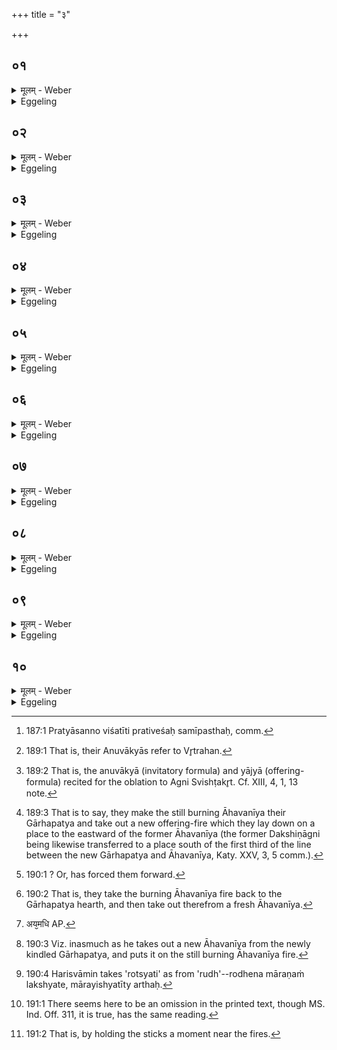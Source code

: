 +++
title = "३"

+++






##  ०१
<details><summary>मूलम् - Weber</summary>

त᳘दाहुः ॥ 
यत्पू᳘र्वस्यामा᳘हुत्याᳫं हुता᳘याम᳘थाग्नि᳘रनुग᳘छेत्किं त᳘त्र क᳘र्म का प्रा᳘यश्चित्तिरि᳘ति यं प्र᳘तिवेशᳫं श᳘कलं विन्देत्त᳘मभ्य᳘स्याभि᳘जुहुयाद्दा᳘रौ-दारावग्निरि᳘ति व᳘दन्दा᳘रौ-दारौॗ ह्येॗवाग्निर्य᳘द्युऽअस्य हृ᳘दॗयं व्येव᳘ लिखेद्धि᳘रण्यमभि᳘जुहुयादग्नेर्वा᳘ऽएतद्रे᳘तो यद्धि᳘रण्यं य᳘ उ वै᳘ पुत्रः स᳘ पिता यः᳘ पिता स᳘ पुत्रस्त᳘स्माद्धि᳘रण्यमभि᳘जुहुयादेत᳘देव᳘ त᳘त्र क᳘र्म ॥
</details>

<details><summary>Eggeling</summary>

1. They also say, 'If the fire were to go out after the first libation has been offered, what rite and what expiation would there be in that case?' Having thrown down (on the fire-place) any log of wood he may find lying near by [^egg_521], let him offer thereon, saying, 'In every (piece of) wood there is a fire,' for, indeed, there is a fire in every (piece of) wood. But if his heart should at all misgive him, he may offer upon gold; for gold, doubtless, is Agni's seed; and the father is the same as the son, and the son is the same as the father: he may therefore offer upon gold. This, then, is the rite performed in that case.

[^egg_521]: 187:1 Pratyāsanno viśatīti prativeśaḥ samīpasthaḥ, comm.
</details>


##  ०२
<details><summary>मूलम् - Weber</summary>

त᳘दाहुः ॥ 
य᳘स्याहवनी᳘य उ᳘द्धृतः पुॗराग्निहोत्रा᳘दनुग᳘छेत्किं त᳘त्र क᳘र्म का प्रा᳘यश्चित्तिरि᳘ति गा᳘र्हपत्या᳘देॗवैनं प्रा᳘ञ्चमुद्धृ᳘त्योपसमाधा᳘याग्निहोत्रं᳘ जुहुयात्स यद्य᳘पि शत᳘मेव कृ᳘त्वः पु᳘नःपुनरु᳘द्धृतोऽनुग᳘छेद्गा᳘र्हपत्यादेॗवैनं प्रा᳘ञ्चमुद्धृ᳘त्योपसमाधा᳘याग्निहोत्रं᳘ जुहुयादेतदे᳘व त᳘त्र क᳘र्म ॥
</details>

<details><summary>Eggeling</summary>

2. They also say, 'If, after being taken out (from the Gārhapatya), the Āhavanīya were to go out

before the Agnihotra (has been offered), what rite and what expiation would there be in that case?' Let him take it out (again) from the Gārhapatya (and bring it) forward, and, having laid it down (on the Āhavanīya hearth), let him offer the Agnihotra thereon. And were it to go out again and again, after being taken out even a hundred times, let him take it out (again) from the Gārhapatya, and, having laid it down, let him offer the Agnihotra thereon. This, then, is the rite performed in that case.
</details>


##  ०३
<details><summary>मूलम् - Weber</summary>

त᳘दाहुः ॥ 
य᳘स्य गा᳘र्हपत्योऽनुग᳘छेत्किं त᳘त्र क᳘र्म का प्रा᳘यश्चित्तिरि᳘ति तᳫं है᳘कऽउ᳘ल्मुकादेव नि᳘र्मन्थन्ति यतो वै पु᳘रुषस्यान्ततो न᳘श्यति त᳘तो वै स त᳘स्य प्रा᳘यश्चित्तिमिछतऽइ᳘ति व᳘दन्तस्त᳘दु त᳘था न᳘ कुर्यादुल्मुकᳫं ह वै᳘ वादा᳘य च᳘रेयुरु᳘ल्मुकस्य वावव्र᳘श्चमित्थ᳘मेव᳘ कुर्यादु᳘ल्मुकाद᳘ङ्गारमादा᳘य त᳘मर᳘ण्योरभिवि᳘मथ्नीयादु᳘प ह तं का᳘ममाप्नोति य᳘ उल्मुकम᳘थ्यऽउ᳘पो तंॗ योऽर᳘ण्योरेत᳘देव त᳘त्र क᳘र्म ॥
</details>

<details><summary>Eggeling</summary>

3. They also say, 'If the Gārhapatya were to go out, what rite and what expiation would there be in that case?' Well, some churn it out from a firebrand, saying, 'Whereby man's (body) is destroyed in the end, it is therefrom he desires the expiation of this (mishap).' Let him, however, not do this; but let them proceed by taking either a firebrand, or a piece from a firebrand;--let him do it in this way:--having taken a coal from a firebrand, let him crumble it on the two churning-sticks, for (in this way) he obtains both that desire which is contained in the (fire) churned out of a firebrand, and that which is contained in (the fire churned out from) the churning-sticks. This, then, is the rite performed in that case.
</details>


##  ०४
<details><summary>मूलम् - Weber</summary>

त᳘दाहुः ॥ 
य᳘स्याग्ना᳘वग्नि᳘मभ्युद्ध᳘रेयुः किं त᳘त्र क᳘र्म का प्रा᳘यश्चित्तिरि᳘तीश्वरौ वा᳘ऽएतौ᳘ सम्पद्या᳘शान्तौ य᳘जमानस्य प्रजां᳘ च पशूं᳘श्च निर्द᳘हस्त᳘दभि᳘मन्त्रयेत स᳘मितᳫं सं᳘कल्पेथाᳫं स᳘म्प्रियौ रोचिष्णू᳘ सुमनस्य᳘मानौ इ᳘षमू᳘र्जमभि᳘ संव᳘सानौ ॥ सं᳘ वां म᳘नाᳫंसि सं᳘ व्रता स᳘मु चित्तान्या᳘करम् अ᳘ग्ने पुरीष्याधिपा᳘ भव त्वं᳘ न इ᳘षमू᳘र्जं य᳘जमानाय धेही᳘ति शा᳘न्तिमेॗवाभ्यामेत᳘द्वदति य᳘जमानस्य प्रजा᳘यै पशूनाम᳘हिᳫंसायै ॥
</details>

<details><summary>Eggeling</summary>

4. They also say, 'If they take out fire for any one and put it with (the burning Āhavanīya) fire, what rite and what expiation would there be in that case?' When uniting, these two (fires), if unappeased, would indeed be liable to burn up the Sacrificer's family and cattle: let him therefore utter upon them the text (Vāj. S. XII, 57, 58), 'Unite ye two, and get ye on together, loving, radiant, well disposed, dwelling together for food and drink!--Together have I brought

your minds, together your rites, together your thoughts: O Agni Purīshya, be thou the overlord, and bestow thou food and drink upon our Sacrificer!' He thereby bespeaks peace on the part of those two for the safety of the Sacrificer's family and cattle.
</details>


##  ०५
<details><summary>मूलम् - Weber</summary>

य᳘द्युऽअस्य हृ᳘दॗयं व्येव᳘ लिखे᳘त् ॥  
अग्न᳘येऽग्निम᳘तेऽष्टा᳘कपालं पुरोडा᳘शं नि᳘र्वपेत्त᳘स्यावृ᳘त्सप्त᳘दश सामिधेनीर᳘नुब्रूयाद्वा᳘र्त्रघ्नावा᳘ज्यभागौ विरा᳘जौ संयाॗज्येऽअ᳘थैते᳘ याज्यानुवाॗक्येऽअग्नि᳘नाग्निः स᳘मिध्यते कवि᳘र्गृह᳘पतिर्यु᳘वा हव्यवा᳘ड्जुॗह्वास्य इत्य᳘थ याॗज्या त्वॗᳫंॗ ह्यग्नेऽअग्नि᳘ना वि᳘प्रो वि᳘प्रेण स᳘न्त्सता᳟  स᳘खा स᳘ख्या समिध्य᳘सऽइ᳘ति शा᳘न्तिमेॗवाभ्यामेत᳘द्वदति य᳘जमानस्य प्रजा᳘यै पशूनाम᳘हिᳫंसायाऽएत᳘देव त᳘त्र क᳘र्म ॥
</details>

<details><summary>Eggeling</summary>

5. But if his heart should at all misgive him, let him prepare a cake on eight potsherds to Agni Agnimat (the fire possessed of a fire). The course of procedure thereof (is as follows):--he should recite seventeen kindling-verses; the two butter-portions relate to the slaying of Vr̥tra [^egg_522]; the saṁyājyās [^egg_523] are two Virāj verses; and the invitatory and offering formulas (of the chief oblation) are as follows:--(the anuvākyā, R̥g-veda S. I, 12, 6), Agni is kindled by Agni, he, the sage, the youthful house-lord, the tongue-mouthed bearer of oblations;' and the yājyā, 'For thou, O Agni, art kindled by Agni, priest, as thou art, by a priest, friend by friend.' He thereby bespeaks peace on the part of those two, for the safety of the Sacrificer's family and cattle. This, then, is the rite performed in that case.

[^egg_522]: 189:1 That is, their Anuvākyās refer to Vr̥trahan.

[^egg_523]: 189:2 That is, the anuvākyā (invitatory formula) and yājyā (offering-formula) recited for the oblation to Agni Svishṭakr̥t. Cf. XIII, 4, 1, 13 note.
</details>


##  ०६
<details><summary>मूलम् - Weber</summary>

त᳘दाहुः ॥ 
य᳘स्याहवनीये᳘ऽननुगते गा᳘र्हपत्योऽऽनुग᳘छेत्किं त᳘त्र क᳘र्म का प्रा᳘यश्चित्तिरि᳘ति तᳫं है᳘के त᳘त एव प्रा᳘ञ्चमु᳘द्धरन्ति प्राणा वा᳘ऽअग्न᳘यः प्राणा᳘नेॗवास्माऽएतदु᳘द्धराम इ᳘ति व᳘दन्तस्त᳘दु त᳘था न᳘ कुर्याद्यो᳘ हैनं त᳘त्र ब्रूयात्प्रा᳘चो न्वा᳘ऽअयं य᳘जमानस्य प्राणान्प्रा᳘रौत्सीन्मरिष्य᳘त्ययं य᳘जमान इ᳘तीश्वरो ह त᳘थैव᳘ स्यात् ॥  
</details>

<details><summary>Eggeling</summary>

6. They also say, 'If any one's Gārhapatya were to go out when the Āhavanīya has not gone out, what rite and what expiation would there be in that case?' Now, some take (a new fire) out from that same (Āhavanīya hearth, and carry it) forwards [^egg_524],

[^egg_524]: 189:3 That is to say, they make the still burning Āhavanīya their Gārhapatya and take out a new offering-fire which they lay down on a place to the eastward of the former Āhavanīya (the former  Dakshiṇāgni being likewise transferred to a place south of the first third of the line between the new Gārhapatya and Āhavanīya, Katy. XXV, 3, 5 comm.).

saying, 'The fires are the vital airs: it is the vital airs we thus take up for him.' But let him not do this, for if, in that case, any one were to say of him, 'Surely this one has obstructed the forward vital airs [^egg_525]: this Sacrificer will die,' then that would indeed be likely to come to pass.

[^egg_525]: 190:1 ? Or, has forced them forward.
</details>

## ०७
<details><summary>मूलम् - Weber</summary>

अ᳘थ है᳘के प्रत्य᳘ञ्चमा᳘हरन्ति ॥  
प्राणोदाना᳘विमावि᳘ति व᳘दन्तस्त᳘दु त᳘था न᳘ कुर्यात्स्वॗर्ग्यं वा᳘ऽएतद्य᳘दग्निहोत्रं यो᳘ हैनं त᳘त्र ब्रूयात्प्र᳘ति न्वा᳘ऽअय᳘ᳫं᳘ स्वर्गा᳘ल्लोकाद᳘वारुक्षॗन्नास्येद᳘ᳫं᳘ स्वॗर्ग्यमिव भविष्यती᳘तीश्वरो᳘ ह त᳘थैव᳘ स्यात् ॥
</details>
<details><summary>Eggeling</summary>

7. And some, indeed, take (the Āhavanīya) back (to the Gārhapatya [^egg_526]), saying, 'These two are the out-breathing and the up-breathing.' But let him not do this; for conducive to heaven, indeed, is the Agnihotra; and if, in that case, any one were to say of him, 'Surely, this one has descended again from the heavenly world: this (offering) will be in no wise conducive to heaven for him,' then that would indeed be likely to come to pass.

[^egg_526]: 190:2 That is, they take the burning Āhavanīya fire back to the Gārhapatya hearth, and then take out therefrom a fresh Āhavanīya.
</details>




##  ०८
<details><summary>मूलम् - Weber</summary>

अ᳘थ है᳘केऽन्यं गा᳘र्हपत्यं मन्थन्ति ॥  
त᳘दु त᳘था न᳘ कुर्याद्यो᳘ हैनं त᳘त्र ब्रूया᳘दग्नेर्न्वा᳘ऽअयम᳘धि [^wbr_1] द्विष᳘न्तं भ्रा᳘तृव्यमजीजनत क्षिॗप्रेऽस्य द्विषन्भ्रा᳘तृव्यो जनिष्य᳘ते प्रिय᳘तमᳫं रोत्स्यती᳘तीश्वरो᳘ ह त᳘थैव᳘ स्यात् ॥  

[^wbr_1]: अय᳘मधि AP.
</details>

<details><summary>Eggeling</summary>

8. And some, indeed, churn out another Gārhapatya; but let him not do this, for if, in that case, any one were to say of him, 'Surely, this one has raised a spiteful enemy from out of the fire [^egg_527]: speedily a spiteful enemy will be raised to him; he (the Sacrificer) will weep [^egg_528] for him who is dearest to him,' then that would indeed be likely to come to pass.

[^egg_527]: 190:3 Viz. inasmuch as he takes out a new Āhavanīya from the newly kindled Gārhapatya, and puts it on the still burning Āhavanīya fire.

[^egg_528]: 190:4 Harisvāmin takes 'rotsyati' as from 'rudh'--rodhena māraṇaṁ lakshyate, mārayishyatīty arthaḥ.
</details>


##  ०९
<details><summary>मूलम् - Weber</summary>

अ᳘थ है᳘केऽनुगम᳘य्यान्यं᳘ मन्थन्ति ॥  
त᳘स्याशांॗ नेयाद᳘पि यत्प᳘रिशिष्टम᳘भूत्त᳘दजीजसतॗ नास्य दायाद᳘श्चन प᳘रिशेक्ष्यतऽइ᳘तीश्वरो᳘ ह त᳘थैव᳘ स्यात् ॥
</details>

<details><summary>Eggeling</summary>

9. And some, again, extinguish (the Āhavanīya fire) and churn out another;--let him not yield to a desire for this; (for if, in that case, any one were to

say of him [^egg_529]), 'He has caused to be extinguished even what was left him: no heir will remain to him,' then that would indeed be likely to come to pass.

[^egg_529]: 191:1 There seems here to be an omission in the printed text, though MS. Ind. Off. 311, it is true, has the same reading.
</details>


##  १०
<details><summary>मूलम् - Weber</summary>

इत्थ᳘मेव᳘ कुर्यात् ॥  
अर᳘ण्योरग्नी᳘ समारोह्यो᳘दङ्ङुदवसा᳘य निर्म᳘थ्य जु᳘ह्वद्वसेत्त᳘था ह न कां᳘ चन᳘ परिचक्षां᳘ करो᳘ति नवावसान᳘ऽउऽअस्याभितोरात्र᳘ᳫं᳘ हुतं᳘ भवति ॥ ५ [४.३.] ॥ ॥
</details>
<details><summary>Eggeling</summary>

10. Let him rather proceed thus:--having lifted the two fires on the two churning-sticks [^egg_530], let him betake himself northwards, and, having churned out (the fire), let him remain there offering; for in this way he passes no censure on any one, and towards night offering is made by him at his new resting-place.

[^egg_530]: 191:2 That is, by holding the sticks a moment near the fires.
</details>
